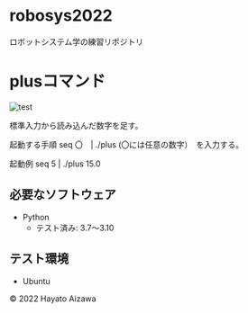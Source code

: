 # robosys2022
ロボットシステム学の練習リポジトリ

# plusコマンド
![test](https://github.com/ahaya8810/robosys2022/actions/workflows/test.yml/badge.svg)

標準入力から読み込んだ数字を足す。

起動する手順
 seq 〇　| ./plus (〇には任意の数字）　を入力する。

起動例
 seq 5 | ./plus
 15.0 

## 必要なソフトウェア
* Python
  * テスト済み: 3.7〜3.10

## テスト環境
* Ubuntu

© 2022 Hayato Aizawa

